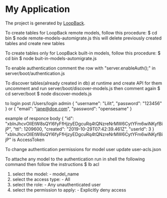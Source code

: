 # My Application

The project is generated by [LoopBack](http://loopback.io).

To create tables for LoopBack remote models, follow this procedure:
$ cd bin
$ node remote-models-automigrate.js
this will delete previously created tables and create new tables


To create tables only for LoopBack built-in models, follow this procedure:
 $ cd bin
 $ node buit-in-models-automigrate.js


To enable authentication
comment the row with "server.enableAuth();" in server/boot/authentication.js

To discover tables(already created in db) at runtime and create API for them
uncomment and run server/boot/discover-models.js then comment again
$ cd server/boot
$ node discover-models.js

to login
post /Users/login
admin
{
 "username": "Lilit",
 "password": "123456"
}
or
{
  "email": "jane@doe.com",
  "password": "opensesame"
}

example of responce body
{
  "id": "xbInJhcvOIlEtW8sQYl6fyFfHjzyEDgcuRq4tQNzreNrMW6CytYFm6wiNKyfBijP",
  "ttl": 1209600,
  "created": "2019-10-29T07:42:39.461Z",
  "userId": 3
}
"xbInJhcvOIlEtW8sQYl6fyFfHjzyEDgcuRq4tQNzreNrMW6CytYFm6wiNKyfBijP" is AccessToken


To change authentication permissions for model user
update user-acls.json


To attache any model to the authentication run in shell the following command then follow the instructions
$ lb acl
1. select the model: - model_name
2. select the access type: - All
3. select the role: - Any unauthenticated user
4. select the permission to apply: - Explicitly deny access
